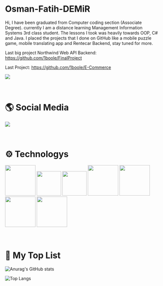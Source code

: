 # Osman-Fatih-DEMiR
Hi,
I have been graduated from Computer coding section (Associate Degree).
currently I am a distance learning Management Information Systems 3rd class
student. The lessons I took was heavily towards OOP, C# and Java. I placed the
projects that I done on GitHub like a mobile puzzle game, mobile translating app
and Rentecar Backend, stay tuned for more. 

Last big project Northwind Web API Backend: https://github.com/1boole/FinalProject

Last Project: https://github.com/1boole/E-Commerce


![](https://visitor-badge.laobi.icu/badge?page_id=1boole.1boole)
<br/><br/><br/>

# :earth_americas: Social Media 
<a href=" https://www.linkedin.com/in/osman-fatih-demir/"></a>
[<img src="https://img.shields.io/badge/LinkedIn-0077B5?style=for-the-badge&logo=linkedin&logoColor=white">](https://www.linkedin.com/in/osman-fatih-demir/)
<br/><br/><br/>


# :gear: Technologys 

<img src="https://iconape.com/wp-content/png_logo_vector/git-icon.png" width="100"> <img src="https://3.bp.blogspot.com/-pxR8u1KJTW8/XIb7zIKqqQI/AAAAAAAAIrA/KDNONkGKj-EDm1vadBqJbxMg64oi0LVXgCK4BGAYYCw/s1600/logo%2Bhtml5.png" width="80" > <img src="https://3.bp.blogspot.com/-oRSUw_TmO9o/XIb61m88fcI/AAAAAAAAIq0/vnxl2zzsXEQsnHI2fH4GjKu_ZT0urRo4wCK4BGAYYCw/s1600/icon%2Bcss%2B3.png" width="80" >
<img src="https://www.freeiconspng.com/uploads/c-logo-icon-18.png" width="100"> <img src="https://icon-library.com/images/java-icon-images/java-icon-images-0.jpg" width="100">  <img src="https://findicons.com/files/icons/977/rrze/720/database_mysql.png" width="100" > <img src="https://www.svgrepo.com/show/303229/microsoft-sql-server-logo.svg" width="100" >
<br/><br/><br/>




# :rocket: My Top List 
![Anurag's GitHub stats](https://github-readme-stats.vercel.app/api?username=1boole&show_icons=true&theme=radical)

![Top Langs](https://github-readme-stats.vercel.app/api/top-langs/?username=1boole&theme=tokyonight)


